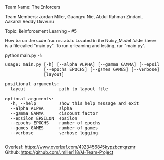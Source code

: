 Team Name: The Enforcers

Team Members: Jordan Miller, Guangyu Nie, Abdul Rahman Zindani, Aakarsh Reddy Duvvuru

Topic: Reinforcement Learning - #5

How to run the code from scratch: Located in the Noisy_Model folder there is a file called "main.py". To run q-learning and testing, run "main.py".

python main.py -h
<pre>
usage: main.py [-h] [--alpha ALPHA] [--gamma GAMMA] [--epsilon EPSILON]
               [--epochs EPOCHS] [--games GAMES] [--verbose]
               [layout]

positional arguments:
  layout             path to layout file

optional arguments:
  -h, --help         show this help message and exit
  --alpha ALPHA      alpha
  --gamma GAMMA      discount factor
  --epsilon EPSILON  epsilon
  --epochs EPOCHS    number of epochs
  --games GAMES      number of games
  --verbose          verbose logging
  </pre>

Overleaf: https://www.overleaf.com/4923456845kypzbcmqrzmr  
Github: https://github.com/Jmiller118/AI-Team-Project
